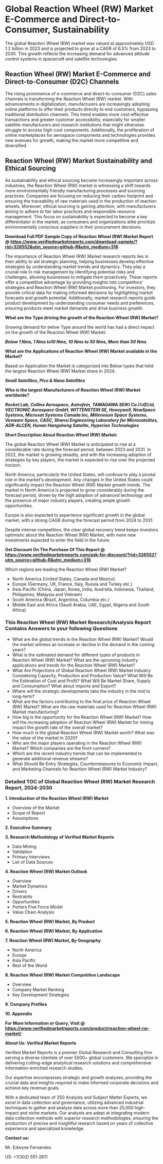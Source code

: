 <h1>Global Reaction Wheel (RW) Market E-Commerce and Direct-to-Consumer, Sustainability</h1><p class=""><p>The global Reaction Wheel (RW) market was valued at approximately USD 1.2 billion in 2023 and is projected to grow at a CAGR of 6.5% from 2023 to 2030. This growth reflects the increasing demand for advanced attitude control systems in spacecraft and satellite technologies.</p><h2>Reaction Wheel (RW) Market E-Commerce and Direct-to-Consumer (D2C) Channels</h2><p>The rising prominence of e-commerce and direct-to-consumer (D2C) sales channels is transforming the Reaction Wheel (RW) market. With advancements in digitalization, manufacturers are increasingly adopting online platforms to offer their products directly to end customers, bypassing traditional distribution channels. This trend enables more cost-effective transactions and greater customer accessibility, especially for smaller satellite manufacturers and research institutions that might otherwise struggle to access high-cost components. Additionally, the proliferation of online marketplaces for aerospace components and technologies provides new avenues for growth, making the market more competitive and diversified.</p><h2>Reaction Wheel (RW) Market Sustainability and Ethical Sourcing</h2><p>As sustainability and ethical sourcing become increasingly important across industries, the Reaction Wheel (RW) market is witnessing a shift towards more environmentally friendly manufacturing processes and sourcing practices. Companies are focusing on reducing their carbon footprint and ensuring the traceability of raw materials used in the production of reaction wheels. Moreover, ethical sourcing is gaining attention, with manufacturers aiming to adhere to fair labor practices and responsible resource management. This focus on sustainability is expected to become a key differentiator in the market, as consumers and organizations alike prioritize environmentally conscious suppliers in their procurement decisions.</p></p><p class=""><strong>Download Full PDF Sample Copy of Reaction Wheel (RW) Market Report @ <a href="https://www.verifiedmarketreports.com/download-sample/?rid=326552&utm_source=github-R&utm_medium=316" target="_blank">https://www.verifiedmarketreports.com/download-sample/?rid=326552&utm_source=github-R&utm_medium=316</a></strong></p><p>The importance of&nbsp;Reaction Wheel (RW) Market research reports lies in their ability to aid strategic planning, helping businesses develop effective strategies by understanding market trends and dynamics. They play a crucial role in risk management by identifying potential risks and challenges, allowing businesses to mitigate them proactively. These reports offer a competitive advantage by providing insights into competitors' strategies and Reaction Wheel (RW) Market positioning. For investors, they provide critical data for making informed decisions by highlighting market forecasts and growth potential. Additionally, market research reports guide product development by understanding consumer needs and preferences, ensuring products meet market demands and drive business growth.</p><p><strong>What are the&nbsp;Type driving the growth of the Reaction Wheel (RW) Market?</strong></p><p id="" class="">Growing demand for below Type around the world has had a direct impact on the growth of the Reaction Wheel (RW) Market:</p><p class=""><em><strong>Below 1 Nms, 1 Nms to10 Nms, 10 Nms to 50 Nms, More than 50 Nms</strong></em></p><p class=""><strong>What are the&nbsp;Applications&nbsp;of Reaction Wheel (RW) Market available in the Market?</strong></p><p id="" class="">Based on Application the Market is categorized into Below types that held the largest Reaction Wheel (RW) Market share In 2024.</p><p class=""><em><strong>Small Satellites, Pico & Nano Satellites</strong></em></p><p class=""><strong>Who is the largest Manufacturers of Reaction Wheel (RW) Market worldwide?</strong></p><p><em><strong>Rocket Lab, Collins Aerospace, Astrofein, TAMAGAWA SEIKI Co.ï¼ŒLtd, VECTRONIC Aerospace GmbH, WITTENSTEIN SE, Honeywell, NewSpace Systems, Microsat Systems Canada Inc, Millennium Space Systems, Veoware Space, CASC, Shanxi Engineering Laboratory for Microsatelites, ADR-ALCEN, Hunan Hangsheng Satelite, Hyperion Technologies</strong></em></p><p id="" class=""><strong>Short Description About Reaction Wheel (RW) Market:</strong></p><p>The global Reaction Wheel (RW) Market is anticipated to rise at a considerable rate during the forecast period, between 2023 and 2031. In 2022, the market is growing steadily, and with the increasing adoption of strategies by key players, the market is expected to rise over the projected horizon.</p><p>North America, particularly the United States, will continue to play a pivotal role in the market's development. Any changes in the United States could significantly impact the Reaction Wheel (RW) Market growth trends. The market in North America is projected to grow considerably during the forecast period, driven by the high adoption of advanced technology and the presence of major industry players, creating ample growth opportunities.</p><p>Europe is also expected to experience significant growth in the global market, with a strong CAGR during the forecast period from 2024 to 2031.</p><p>Despite intense competition, the clear global recovery trend keeps investors optimistic about the Reaction Wheel (RW) Market, with more new investments expected to enter the field in the future.</p><p id="" class=""><strong>Get Discount On The Purchase Of This Report @ <a href="https://www.verifiedmarketreports.com/ask-for-discount/?rid=326552?utm_source=github-R&utm_medium=316" target="_blank">https://www.verifiedmarketreports.com/ask-for-discount/?rid=326552?utm_source=github-R&utm_medium=316</a></strong></p><p class="">Which regions are leading the Reaction Wheel (RW) Market?</p><ul><li>North America (United States, Canada and Mexico)</li><li>Europe (Germany, UK, France, Italy, Russia and Turkey etc.)</li><li>Asia-Pacific (China, Japan, Korea, India, Australia, Indonesia, Thailand, Philippines, Malaysia and Vietnam)</li><li>South America (Brazil, Argentina, Columbia etc.)</li><li>Middle East and Africa (Saudi Arabia, UAE, Egypt, Nigeria and South Africa)</li></ul><h3 id="" class="">This Reaction Wheel (RW) Market Research/Analysis Report Contains Answers to your following Questions</h3><ul><li>What are the global trends in the Reaction Wheel (RW) Market? Would the market witness an increase or decline in the demand in the coming years?</li><li>What is the estimated demand for different types of products in Reaction Wheel (RW) Market? What are the upcoming industry applications and trends for the Reaction Wheel (RW) Market?</li><li>What Are Projections of Global Reaction Wheel (RW) Market Industry Considering Capacity, Production and Production Value? What Will Be the Estimation of Cost and Profit? What Will Be Market Share, Supply and Consumption? What about imports and Export?</li><li>Where will the strategic developments take the industry in the mid to long-term?</li><li>What are the factors contributing to the final price of Reaction Wheel (RW) Market? What are the raw materials used for Reaction Wheel (RW) Market manufacturing?</li><li>How big is the opportunity for the Reaction Wheel (RW) Market? How will the increasing adoption of Reaction Wheel (RW) Market for mining impact the growth rate of the overall market?</li><li>How much is the global Reaction Wheel (RW) Market worth? What was the value of the market In 2020?</li><li>Who are the major players operating in the Reaction Wheel (RW) Market? Which companies are the front runners?</li><li>Which are the recent industry trends that can be implemented to generate additional revenue streams?</li><li>What Should Be Entry Strategies, Countermeasures to Economic Impact, and Marketing Channels for Reaction Wheel (RW) Market Industry?</li></ul><h3 id="" class="">Detailed TOC of Global Reaction Wheel (RW) Market Research Report, 2024-2030</h3><p id="" class=""><strong>1. Introduction of the Reaction Wheel (RW) Market</strong></p><ul><li>Overview of the Market</li><li>Scope of Report</li><li>Assumptions</li></ul><p id="" class=""><strong>2. Executive Summary</strong></p><p id="" class=""><strong>3. Research Methodology of Verified Market Reports</strong></p><ul><li>Data Mining</li><li>Validation</li><li>Primary Interviews</li><li>List of Data Sources</li></ul><p id="" class=""><strong>4. Reaction Wheel (RW) Market Outlook</strong></p><ul><li>Overview</li><li>Market Dynamics</li><li>Drivers</li><li>Restraints</li><li>Opportunities</li><li>Porters Five Force Model</li><li>Value Chain Analysis</li></ul><p id="" class=""><strong>5. Reaction Wheel (RW) Market, By Product</strong></p><p id="" class=""><strong>6. Reaction Wheel (RW) Market, By Application</strong></p><p id="" class=""><strong>7. Reaction Wheel (RW) Market, By Geography</strong></p><ul><li>North America</li><li>Europe</li><li>Asia Pacific</li><li>Rest of the World</li></ul><p id="" class=""><strong>8. Reaction Wheel (RW) Market Competitive Landscape</strong></p><ul><li>Overview</li><li>Company Market Ranking</li><li>Key Development Strategies</li></ul><p id="" class=""><strong>9. Company Profiles</strong></p><p id="" class=""><strong>10. Appendix</strong></p><p id="" class=""><strong>For More Information or Query, Visit @ <a href="https://www.verifiedmarketreports.com/product/reaction-wheel-rw-market/" target="_blank">https://www.verifiedmarketreports.com/product/reaction-wheel-rw-market/</a></strong></p><p id="" class=""><strong>About Us: Verified Market Reports</strong></p><p id="" class="">Verified Market Reports is a premier Global Research and Consulting firm serving a diverse clientele of over 5000+ global customers. We specialize in delivering cutting-edge analytical research solutions and comprehensive information-enriched research studies.</p><p id="" class="">Our expertise encompasses strategic and growth analyses, providing the crucial data and insights required to make informed corporate decisions and achieve key revenue goals.</p><p id="" class="">With a dedicated team of 250 Analysts and Subject Matter Experts, we excel in data collection and governance, utilizing advanced industrial techniques to gather and analyze data across more than 25,000 high-impact and niche markets. Our analysts are adept at integrating modern data collection methods with superior research methodologies, ensuring the production of precise and insightful research based on years of collective experience and specialized knowledge.</p><p id="" class=""><strong>Contact us:</strong></p><p id="" class="">Mr. Edwyne Fernandes</p><p id="" class="">US: +1(302) 551-2611</p>